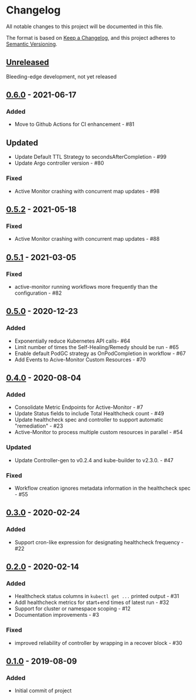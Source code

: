 # Changelog
All notable changes to this project will be documented in this file.

The format is based on [Keep a Changelog](https://keepachangelog.com/en/1.0.0/),
and this project adheres to [Semantic Versioning](https://semver.org/spec/v2.0.0.html).

## [Unreleased]
Bleeding-edge development, not yet released

## [0.6.0] - 2021-06-17
### Added
- Move to Github Actions for CI enhancement - #81
## Updated
-  Update Default TTL Strategy to secondsAfterCompletion - #99
-  Update Argo controller version - #80
### Fixed
-   Active Monitor crashing with concurrent map updates - #98

## [0.5.2] - 2021-05-18
### Fixed
- Active Monitor crashing with concurrent map updates - #88

## [0.5.1] - 2021-03-05
### Fixed
- active-monitor running workflows more frequently than the configuration - #82

## [0.5.0] - 2020-12-23
### Added
- Exponentially reduce Kubernetes API calls- #64
- Limit number of times the Self-Healing/Remedy should be run - #65
- Enable default PodGC strategy as OnPodCompletion in workflow - #67
- Add Events to Acive-Monitor Custom Resources - #70

## [0.4.0] - 2020-08-04
### Added
- Consolidate Metric Endpoints for Active-Monitor - #7
- Update Status fields to include Total Healthcheck count - #49
- Update healthcheck spec and controller to support automatic "remediation" - #23
- Active-Monitor to process multiple custom resources in parallel - #54
### Updated
- Update Controller-gen to v0.2.4 and kube-builder to v2.3.0. - #47
### Fixed
- Workflow creation ignores metadata information in the healthcheck spec - #55

## [0.3.0] - 2020-02-24
### Added
- Support cron-like expression for designating healthcheck frequency - #22

## [0.2.0] - 2020-02-14
### Added
- Healthcheck status columns in `kubectl get ...` printed output - #31
- Addl healthcheck metrics for start+end times of latest run - #32
- Support for cluster or namespace scoping - #12
- Documentation improvements - #3

### Fixed
- improved reliability of controller by wrapping in a recover block - #30

## [0.1.0] - 2019-08-09
### Added
- Initial commit of project

[Unreleased]: https://github.com/keikoproj/active-monitor/compare/v0.6.0...HEAD
[0.6.0]: https://github.com/keikoproj/active-monitor/compare/v0.5.2...v0.6.0
[0.5.2]: https://github.com/keikoproj/active-monitor/compare/v0.5.1...v0.5.2
[0.5.1]: https://github.com/keikoproj/active-monitor/compare/v0.5.0...v0.5.1
[0.5.0]: https://github.com/keikoproj/active-monitor/compare/v0.4.0...v0.5.0
[0.4.0]: https://github.com/keikoproj/active-monitor/compare/v0.3.0...v0.4.0
[0.3.0]: https://github.com/keikoproj/active-monitor/compare/v0.2.0...v0.3.0
[0.2.0]: https://github.com/keikoproj/active-monitor/compare/v0.1.0...v0.2.0
[0.1.0]: https://github.com/keikoproj/active-monitor/releases/tag/v0.1.0
